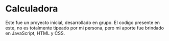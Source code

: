 # Calculadora
Este fue un proyecto inicial, desarrollado en grupo.
El codigo presente en este, no es totalmente tipeado por mi persona, 
pero mi aporte fue brindado en JavaScript, HTML y CSS.
